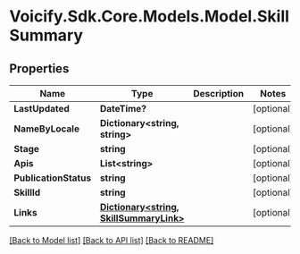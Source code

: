 # Voicify.Sdk.Core.Models.Model.SkillSummary
## Properties

Name | Type | Description | Notes
------------ | ------------- | ------------- | -------------
**LastUpdated** | **DateTime?** |  | [optional] 
**NameByLocale** | **Dictionary&lt;string, string&gt;** |  | [optional] 
**Stage** | **string** |  | [optional] 
**Apis** | **List&lt;string&gt;** |  | [optional] 
**PublicationStatus** | **string** |  | [optional] 
**SkillId** | **string** |  | [optional] 
**Links** | [**Dictionary&lt;string, SkillSummaryLink&gt;**](SkillSummaryLink.md) |  | [optional] 

[[Back to Model list]](../README.md#documentation-for-models) [[Back to API list]](../README.md#documentation-for-api-endpoints) [[Back to README]](../README.md)

